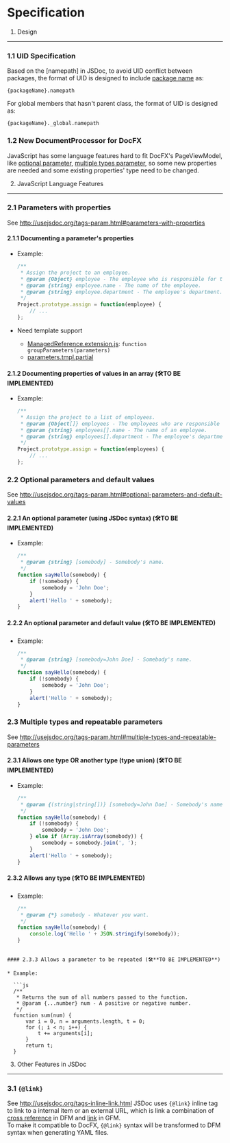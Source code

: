 Specification
=============

1. Design
--------

### 1.1 UID Specification
Based on the [namepath] in JSDoc, to avoid UID conflict between packages, the format of UID is designed to include [package name](https://docs.npmjs.com/files/package.json#name) as:
```
{packageName}.namepath
```
For global members that hasn't parent class, the format of UID is designed as:
```
{packageName}._global.namepath
```

### 1.2 New DocumentProcessor for DocFX
JavaScript has some language features hard to fit DocFX's PageViewModel, like [optional parameter](221-an-optional-parameter-using-jsdoc-syntax), [multiple types parameter](231-allows-one-type-or-another-type-type-union), so some new properties are needed and some existing properties' type need to be changed.

2. JavaScript Language Features
--------
### 2.1 Parameters with properties
See http://usejsdoc.org/tags-param.html#parameters-with-properties

#### 2.1.1 Documenting a parameter's properties

* Example:

  ```js
  /**
   * Assign the project to an employee.
   * @param {Object} employee - The employee who is responsible for the project.
   * @param {string} employee.name - The name of the employee.
   * @param {string} employee.department - The employee's department.
   */
  Project.prototype.assign = function(employee) {
      // ...
  };
  ```
* Need template support 
  * [ManagedReference.extension.js](../docfx_template/ManagedReference.extension.js): `function groupParameters(parameters)`
  * [parameters.tmpl.partial](../docfx_template/partials/parameters.tmpl.partial)

#### 2.1.2 Documenting properties of values in an array (🛠**TO BE IMPLEMENTED**)

* Example:

  ```js
  /**
   * Assign the project to a list of employees.
   * @param {Object[]} employees - The employees who are responsible for the project.
   * @param {string} employees[].name - The name of an employee.
   * @param {string} employees[].department - The employee's department.
   */
  Project.prototype.assign = function(employees) {
      // ...
  };
  ```
  
### 2.2 Optional parameters and default values
See http://usejsdoc.org/tags-param.html#optional-parameters-and-default-values
#### 2.2.1 An optional parameter (using JSDoc syntax) (🛠**TO BE IMPLEMENTED**)

* Example:

  ```js
  /**
   * @param {string} [somebody] - Somebody's name.
   */
  function sayHello(somebody) {
      if (!somebody) {
          somebody = 'John Doe';
      }
      alert('Hello ' + somebody);
  }
  ```
  
#### 2.2.2 An optional parameter and default value (🛠**TO BE IMPLEMENTED**)

* Example:

  ```js
  /**
   * @param {string} [somebody=John Doe] - Somebody's name.
   */
  function sayHello(somebody) {
      if (!somebody) {
          somebody = 'John Doe';
      }
      alert('Hello ' + somebody);
  }
  ```

### 2.3 Multiple types and repeatable parameters
See http://usejsdoc.org/tags-param.html#multiple-types-and-repeatable-parameters
#### 2.3.1 Allows one type OR another type (type union) (🛠**TO BE IMPLEMENTED**)

* Example:

  ```js
  /**
   * @param {(string|string[])} [somebody=John Doe] - Somebody's name, or an array of names.
   */
  function sayHello(somebody) {
      if (!somebody) {
          somebody = 'John Doe';
      } else if (Array.isArray(somebody)) {
          somebody = somebody.join(', ');
      }
      alert('Hello ' + somebody);
  }
  ```
  
#### 2.3.2 Allows any type (🛠**TO BE IMPLEMENTED**)

* Example:

  ```js
  /**
   * @param {*} somebody - Whatever you want.
   */
  function sayHello(somebody) {
      console.log('Hello ' + JSON.stringify(somebody));
  }
```

#### 2.3.3 Allows a parameter to be repeated (🛠**TO BE IMPLEMENTED**)

* Example:

  ```js
  /**
   * Returns the sum of all numbers passed to the function.
   * @param {...number} num - A positive or negative number.
   */
  function sum(num) {
      var i = 0, n = arguments.length, t = 0;
      for (; i < n; i++) {
          t += arguments[i];
      }
      return t;
  }
  ```

3. Other Features in JSDoc
--------
### 3.1 `{@link}`
See http://usejsdoc.org/tags-inline-link.html
JSDoc uses `{@link}` inline tag to link to a internal item or an external URL, which is link a combination of [cross reference](http://dotnet.github.io/docfx/spec/docfx_flavored_markdown.html#cross-reference) in DFM and [link](https://help.github.com/articles/basic-writing-and-formatting-syntax/#links) in GFM.  
To make it compatible to DocFX, `{@link}` syntax will be transformed to DFM syntax when generating YAML files.
